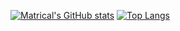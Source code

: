 [![Matrical's GitHub stats](https://github-readme-stats.vercel.app/api?username=MatrcialDefunkt&show_icons=true&theme=tokyonight)](https://github.com/MatricalDefunkt/)
[![Top Langs](https://github-readme-stats.vercel.app/api/top-langs/?username=MatricalDefunkt&layout=compact&langs_count=8&show_icons=true&theme=tokyonight)](https://github.com/MatricalDefunkt/)
